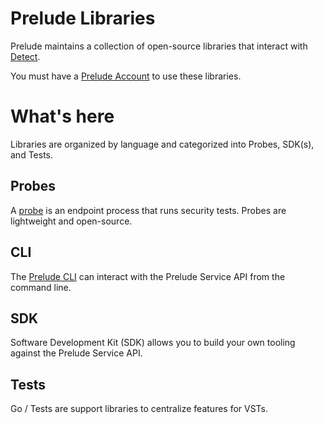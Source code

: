 # Prelude Libraries

Prelude maintains a collection of open-source libraries that interact with [Detect](https://support.preludesecurity.com/detect).

You must have a [Prelude Account](https://docs.preludesecurity.com/docs/prelude-account) to use these libraries. 

# What's here

Libraries are organized by language and categorized into Probes, SDK(s), and Tests.

## Probes
A [probe](https://support.preludesecurity.com/docs/probe-requirements) is an endpoint process that runs security tests. Probes are lightweight and open-source.

## CLI

The [Prelude CLI](https://support.preludesecurity.com/docs/prelude-cli) can interact with the Prelude Service API from the command line. 

## SDK

Software Development Kit (SDK) allows you to build your own tooling against the Prelude Service API. 

## Tests

Go / Tests are support libraries to centralize features for VSTs.
